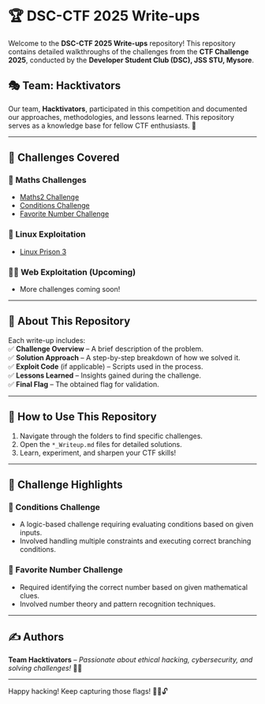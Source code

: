 # 🏆 DSC-CTF 2025 Write-ups  

Welcome to the **DSC-CTF 2025 Write-ups** repository! This repository contains detailed walkthroughs of the challenges from the **CTF Challenge 2025**, conducted by the **Developer Student Club (DSC), JSS STU, Mysore**.  

##  🎭 Team: Hacktivators  

Our team, **Hacktivators**, participated in this competition and documented our approaches, methodologies, and lessons learned. This repository serves as a knowledge base for fellow CTF enthusiasts. 🚀  

---

## 📜 Challenges Covered  

### 🔢 Maths Challenges  
- [Maths2 Challenge](/Maths2.md )  
- [Conditions Challenge](/Conditions.md)  
- [Favorite Number Challenge](/FavNumber.md)  

### 🐧 Linux Exploitation  
- [Linux Prison 3](/LinuxPrison3.md)  

### 🕵️‍♂️ Web Exploitation (Upcoming)  
- More challenges coming soon!  

---

## 📌 About This Repository  

Each write-up includes:  
✅ **Challenge Overview** – A brief description of the problem.  
✅ **Solution Approach** – A step-by-step breakdown of how we solved it.  
✅ **Exploit Code** (if applicable) – Scripts used in the process.  
✅ **Lessons Learned** – Insights gained during the challenge.  
✅ **Final Flag** – The obtained flag for validation.  

---

## 🚀 How to Use This Repository  

1. Navigate through the folders to find specific challenges.  
2. Open the `*_Writeup.md` files for detailed solutions.  
3. Learn, experiment, and sharpen your CTF skills!  

---

## 🏅 Challenge Highlights  

### 📌 Conditions Challenge  
- A logic-based challenge requiring evaluating conditions based on given inputs.  
- Involved handling multiple constraints and executing correct branching conditions.  

### 🔢 Favorite Number Challenge  
- Required identifying the correct number based on given mathematical clues.  
- Involved number theory and pattern recognition techniques.  

---

## ✍️ Authors  
**Team Hacktivators** – *Passionate about ethical hacking, cybersecurity, and solving challenges!* 🎯🔥  

---

Happy hacking! Keep capturing those flags! 🏴‍☠️🔓  